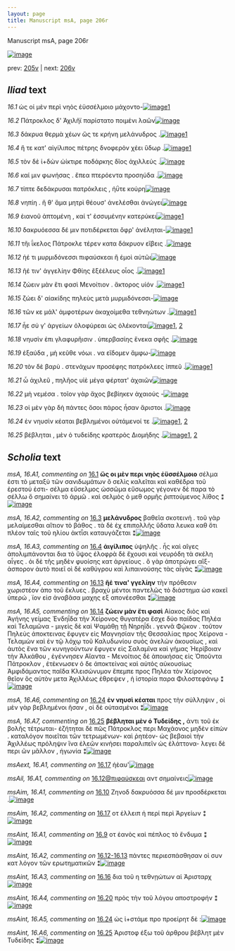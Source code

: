 ```yaml
---
layout: page
title: Manuscript msA, page 206r
---
```


Manuscript msA, page 206r

[![image](http://www.homermultitext.org/iipsrv?OBJ=IIP,1.0&FIF=/project/homer/pyramidal/deepzoom/hmt/vaimg/2017a/VA206RN_0377.tif&WID=100&CVT=JPEG)](http://www.homermultitext.org/ict2/?urn=urn:cite2:hmt:vaimg.2017a:VA206RN_0377)

prev:  [205v](../205v) | next:  [206v](../206v)

## *Iliad* text

*16.1* <a id="16.1"/> ὡς οἱ μὲν περὶ νηὸς ἐϋσσέλμοιο μάχοντο-[![image](http://www.homermultitext.org/iipsrv?OBJ=IIP,1.0&FIF=/project/homer/pyramidal/deepzoom/hmt/vaimg/2017a/VA206RN_0377.tif&RGN=0.1032,0.1824,0.4512,0.08160&WID=1000&CVT=JPEG)](http://www.homermultitext.org/ict2/?urn=urn:cite2:hmt:vaimg.2017a:VA206RN_0377@0.1032,0.1824,0.4512,0.08160)[1](#msA_16.A1)

*16.2* <a id="16.2"/> Πάτροκλος δ' Ἀχιλῆϊ παρίστατο ποιμένι λαῶν[![image](http://www.homermultitext.org/iipsrv?OBJ=IIP,1.0&FIF=/project/homer/pyramidal/deepzoom/hmt/vaimg/2017a/VA206RN_0377.tif&RGN=0.1982,0.2302,0.4049,0.02490&WID=1000&CVT=JPEG)](http://www.homermultitext.org/ict2/?urn=urn:cite2:hmt:vaimg.2017a:VA206RN_0377@0.1982,0.2302,0.4049,0.02490)

*16.3* <a id="16.3"/> δάκρυα θερμὰ χέων ὥς τε κρήνη μελάνυδρος .[![image](http://www.homermultitext.org/iipsrv?OBJ=IIP,1.0&FIF=/project/homer/pyramidal/deepzoom/hmt/vaimg/2017a/VA206RN_0377.tif&RGN=0.1945,0.2474,0.4083,0.02227&WID=1000&CVT=JPEG)](http://www.homermultitext.org/ict2/?urn=urn:cite2:hmt:vaimg.2017a:VA206RN_0377@0.1945,0.2474,0.4083,0.02227)[1](#msA_16.A2)

*16.4* <a id="16.4"/> ἥ τε κατ' αἰγίλιπος πέτρης δνοφερὸν χέει ὕδωρ .[![image](http://www.homermultitext.org/iipsrv?OBJ=IIP,1.0&FIF=/project/homer/pyramidal/deepzoom/hmt/vaimg/2017a/VA206RN_0377.tif&RGN=0.1958,0.2651,0.4145,0.02420&WID=1000&CVT=JPEG)](http://www.homermultitext.org/ict2/?urn=urn:cite2:hmt:vaimg.2017a:VA206RN_0377@0.1958,0.2651,0.4145,0.02420)[1](#msA_16.A3)

*16.5* <a id="16.5"/> τὸν δὲ ἰ+δὼν ὠίκτιρε ποδάρκης δῖος ἀχιλλεύς .[![image](http://www.homermultitext.org/iipsrv?OBJ=IIP,1.0&FIF=/project/homer/pyramidal/deepzoom/hmt/vaimg/2017a/VA206RN_0377.tif&RGN=0.1945,0.2841,0.4202,0.02462&WID=1000&CVT=JPEG)](http://www.homermultitext.org/ict2/?urn=urn:cite2:hmt:vaimg.2017a:VA206RN_0377@0.1945,0.2841,0.4202,0.02462)

*16.6* <a id="16.6"/> καί μιν φωνήσας . ἔπεα πτερόεντα προσηύδα .[![image](http://www.homermultitext.org/iipsrv?OBJ=IIP,1.0&FIF=/project/homer/pyramidal/deepzoom/hmt/vaimg/2017a/VA206RN_0377.tif&RGN=0.1912,0.3044,0.4324,0.02310&WID=1000&CVT=JPEG)](http://www.homermultitext.org/ict2/?urn=urn:cite2:hmt:vaimg.2017a:VA206RN_0377@0.1912,0.3044,0.4324,0.02310)

*16.7* <a id="16.7"/> τίπτε δεδάκρυσαι πατρόκλεις , ἠΰτε κούρη[![image](http://www.homermultitext.org/iipsrv?OBJ=IIP,1.0&FIF=/project/homer/pyramidal/deepzoom/hmt/vaimg/2017a/VA206RN_0377.tif&RGN=0.1879,0.3228,0.4132,0.02490&WID=1000&CVT=JPEG)](http://www.homermultitext.org/ict2/?urn=urn:cite2:hmt:vaimg.2017a:VA206RN_0377@0.1879,0.3228,0.4132,0.02490)

*16.8* <a id="16.8"/> νηπίη . ἥ θ' ἅμα μητρὶ θέουσ' ἀνελέσθαι ἀνώγει[![image](http://www.homermultitext.org/iipsrv?OBJ=IIP,1.0&FIF=/project/homer/pyramidal/deepzoom/hmt/vaimg/2017a/VA206RN_0377.tif&RGN=0.1922,0.3414,0.4230,0.02379&WID=1000&CVT=JPEG)](http://www.homermultitext.org/ict2/?urn=urn:cite2:hmt:vaimg.2017a:VA206RN_0377@0.1922,0.3414,0.4230,0.02379)

*16.9* <a id="16.9"/> ἑιανοῦ ἁπτομένη , καί τ' ἐσσυμένην κατερύκει[![image](http://www.homermultitext.org/iipsrv?OBJ=IIP,1.0&FIF=/project/homer/pyramidal/deepzoom/hmt/vaimg/2017a/VA206RN_0377.tif&RGN=0.1910,0.3613,0.4153,0.02559&WID=1000&CVT=JPEG)](http://www.homermultitext.org/ict2/?urn=urn:cite2:hmt:vaimg.2017a:VA206RN_0377@0.1910,0.3613,0.4153,0.02559)[1](#msAint_16.A1)

*16.10* <a id="16.10"/> δακρυόεσσα δέ μιν ποτιδέρκεται ὄφρ' ἀνέληται-[![image](http://www.homermultitext.org/iipsrv?OBJ=IIP,1.0&FIF=/project/homer/pyramidal/deepzoom/hmt/vaimg/2017a/VA206RN_0377.tif&RGN=0.1903,0.3802,0.4211,0.02337&WID=1000&CVT=JPEG)](http://www.homermultitext.org/ict2/?urn=urn:cite2:hmt:vaimg.2017a:VA206RN_0377@0.1903,0.3802,0.4211,0.02337)[1](#msAim_16.A1)

*16.11* <a id="16.11"/> τῆι ΐκελος Πάτροκλε τέρεν κατα δάκρυον εἴβεις .[![image](http://www.homermultitext.org/iipsrv?OBJ=IIP,1.0&FIF=/project/homer/pyramidal/deepzoom/hmt/vaimg/2017a/VA206RN_0377.tif&RGN=0.1910,0.3983,0.4300,0.02642&WID=1000&CVT=JPEG)](http://www.homermultitext.org/ict2/?urn=urn:cite2:hmt:vaimg.2017a:VA206RN_0377@0.1910,0.3983,0.4300,0.02642)

*16.12* <a id="16.12"/> ἠέ τι μυρμιδόνεσσι πιφαύσκεαι ἢ ἐμοὶ αὐτῶι[![image](http://www.homermultitext.org/iipsrv?OBJ=IIP,1.0&FIF=/project/homer/pyramidal/deepzoom/hmt/vaimg/2017a/VA206RN_0377.tif&RGN=0.1936,0.4183,0.3979,0.02462&WID=1000&CVT=JPEG)](http://www.homermultitext.org/ict2/?urn=urn:cite2:hmt:vaimg.2017a:VA206RN_0377@0.1936,0.4183,0.3979,0.02462)

*16.13* <a id="16.13"/> ῆέ τιν' ἀγγελίην Φθίης ἒξέέλευς οἶος .[![image](http://www.homermultitext.org/iipsrv?OBJ=IIP,1.0&FIF=/project/homer/pyramidal/deepzoom/hmt/vaimg/2017a/VA206RN_0377.tif&RGN=0.1910,0.4349,0.3495,0.03278&WID=1000&CVT=JPEG)](http://www.homermultitext.org/ict2/?urn=urn:cite2:hmt:vaimg.2017a:VA206RN_0377@0.1910,0.4349,0.3495,0.03278)[1](#msA_16.A4)

*16.14* <a id="16.14"/> ζώειν μὰν ἔτι φασὶ Μενοίτιον . ἄκτορος υἱόν .[![image](http://www.homermultitext.org/iipsrv?OBJ=IIP,1.0&FIF=/project/homer/pyramidal/deepzoom/hmt/vaimg/2017a/VA206RN_0377.tif&RGN=0.1868,0.4545,0.3847,0.02780&WID=1000&CVT=JPEG)](http://www.homermultitext.org/ict2/?urn=urn:cite2:hmt:vaimg.2017a:VA206RN_0377@0.1868,0.4545,0.3847,0.02780)[1](#msA_16.A5)

*16.15* <a id="16.15"/> ζώει δ' αἰακίδης πηλεὺς μετὰ μυρμιδόνεσσι-[![image](http://www.homermultitext.org/iipsrv?OBJ=IIP,1.0&FIF=/project/homer/pyramidal/deepzoom/hmt/vaimg/2017a/VA206RN_0377.tif&RGN=0.1850,0.4743,0.4062,0.02503&WID=1000&CVT=JPEG)](http://www.homermultitext.org/ict2/?urn=urn:cite2:hmt:vaimg.2017a:VA206RN_0377@0.1850,0.4743,0.4062,0.02503)

*16.16* <a id="16.16"/> τῶν κε μάλ' ἀμφοτέρων ἀκαχοίμεθα τεθνηώτων .[![image](http://www.homermultitext.org/iipsrv?OBJ=IIP,1.0&FIF=/project/homer/pyramidal/deepzoom/hmt/vaimg/2017a/VA206RN_0377.tif&RGN=0.1829,0.4971,0.4263,0.02130&WID=1000&CVT=JPEG)](http://www.homermultitext.org/ict2/?urn=urn:cite2:hmt:vaimg.2017a:VA206RN_0377@0.1829,0.4971,0.4263,0.02130)[1](#msAint_16.A3)

*16.17* <a id="16.17"/> ἦε σύ γ' ἀργείων ὀλοφύρεαι ὡς ὀλέκονται[![image](http://www.homermultitext.org/iipsrv?OBJ=IIP,1.0&FIF=/project/homer/pyramidal/deepzoom/hmt/vaimg/2017a/VA206RN_0377.tif&RGN=0.1853,0.5124,0.3804,0.02683&WID=1000&CVT=JPEG)](http://www.homermultitext.org/ict2/?urn=urn:cite2:hmt:vaimg.2017a:VA206RN_0377@0.1853,0.5124,0.3804,0.02683)[1](#msAim_16.A2), [2](#msAext_16.A1)

*16.18* <a id="16.18"/> νηυσὶν ἐπι γλαφυρῆισιν . ὑπερβασίης ἕνεκα σφῆς .[![image](http://www.homermultitext.org/iipsrv?OBJ=IIP,1.0&FIF=/project/homer/pyramidal/deepzoom/hmt/vaimg/2017a/VA206RN_0377.tif&RGN=0.1829,0.5331,0.4191,0.02600&WID=1000&CVT=JPEG)](http://www.homermultitext.org/ict2/?urn=urn:cite2:hmt:vaimg.2017a:VA206RN_0377@0.1829,0.5331,0.4191,0.02600)

*16.19* <a id="16.19"/> ἐξαύδα , μὴ κεῦθε νόωι . να εἴδομεν ἄμφω-[![image](http://www.homermultitext.org/iipsrv?OBJ=IIP,1.0&FIF=/project/homer/pyramidal/deepzoom/hmt/vaimg/2017a/VA206RN_0377.tif&RGN=0.1791,0.5527,0.4169,0.02545&WID=1000&CVT=JPEG)](http://www.homermultitext.org/ict2/?urn=urn:cite2:hmt:vaimg.2017a:VA206RN_0377@0.1791,0.5527,0.4169,0.02545)

*16.20* <a id="16.20"/> τὸν δὲ βαρὺ . στενάχων προσέφης πατρόκλεες ἱππεῦ .[![image](http://www.homermultitext.org/iipsrv?OBJ=IIP,1.0&FIF=/project/homer/pyramidal/deepzoom/hmt/vaimg/2017a/VA206RN_0377.tif&RGN=0.1791,0.5715,0.4401,0.02531&WID=1000&CVT=JPEG)](http://www.homermultitext.org/ict2/?urn=urn:cite2:hmt:vaimg.2017a:VA206RN_0377@0.1791,0.5715,0.4401,0.02531)[1](#msAint_16.A4)

*16.21* <a id="16.21"/> ὦ ἀχιλεῦ , πηλῆος υἱὲ μέγα φέρτατ' ἀχαιῶν[![image](http://www.homermultitext.org/iipsrv?OBJ=IIP,1.0&FIF=/project/homer/pyramidal/deepzoom/hmt/vaimg/2017a/VA206RN_0377.tif&RGN=0.1758,0.5895,0.4182,0.02628&WID=1000&CVT=JPEG)](http://www.homermultitext.org/ict2/?urn=urn:cite2:hmt:vaimg.2017a:VA206RN_0377@0.1758,0.5895,0.4182,0.02628)

*16.22* <a id="16.22"/> μὴ νεμέσα . τοῖον γὰρ ἄχος βεβίηκεν ἀχαιούς -[![image](http://www.homermultitext.org/iipsrv?OBJ=IIP,1.0&FIF=/project/homer/pyramidal/deepzoom/hmt/vaimg/2017a/VA206RN_0377.tif&RGN=0.1844,0.6109,0.4180,0.02296&WID=1000&CVT=JPEG)](http://www.homermultitext.org/ict2/?urn=urn:cite2:hmt:vaimg.2017a:VA206RN_0377@0.1844,0.6109,0.4180,0.02296)

*16.23* <a id="16.23"/> οἱ μὲν γὰρ δὴ πάντες ὅσοι πάρος ἦσαν ἄριστοι .[![image](http://www.homermultitext.org/iipsrv?OBJ=IIP,1.0&FIF=/project/homer/pyramidal/deepzoom/hmt/vaimg/2017a/VA206RN_0377.tif&RGN=0.1855,0.6286,0.4033,0.02365&WID=1000&CVT=JPEG)](http://www.homermultitext.org/ict2/?urn=urn:cite2:hmt:vaimg.2017a:VA206RN_0377@0.1855,0.6286,0.4033,0.02365)

*16.24* <a id="16.24"/> ἐν νηυσὶν κέαται βεβλημένοι οὐτάμενοί τε .[![image](http://www.homermultitext.org/iipsrv?OBJ=IIP,1.0&FIF=/project/homer/pyramidal/deepzoom/hmt/vaimg/2017a/VA206RN_0377.tif&RGN=0.1844,0.6467,0.3998,0.02365&WID=1000&CVT=JPEG)](http://www.homermultitext.org/ict2/?urn=urn:cite2:hmt:vaimg.2017a:VA206RN_0377@0.1844,0.6467,0.3998,0.02365)[1](#msAint_16.A5), [2](#msA_16.A6)

*16.25* <a id="16.25"/> βέβληται , μὲν ὁ τυδείδης κρατερὸς Διομήδης .[![image](http://www.homermultitext.org/iipsrv?OBJ=IIP,1.0&FIF=/project/homer/pyramidal/deepzoom/hmt/vaimg/2017a/VA206RN_0377.tif&RGN=0.1855,0.6653,0.4221,0.02683&WID=1000&CVT=JPEG)](http://www.homermultitext.org/ict2/?urn=urn:cite2:hmt:vaimg.2017a:VA206RN_0377@0.1855,0.6653,0.4221,0.02683)[1](#msAint_16.A6), [2](#msA_16.A7)

## *Scholia* text

*msA, 16.A1, commenting on* [16.1](#16.1)  <a id="msA_16.A1"/> **ὥς οι μὲν περι νηὸς ἐϋσσέλμοιο** σέλμα ἐστι τὸ μεταξὺ τῶν σανιδωμάτων ὃ σελὶς καλεῖται καὶ καθέδρα τοῦ ἐρεστού ἐστι- σέλμα εὔσελμος ὡσσῶμα εὔσωμος γέγονεν δὲ παρα τὸ σέλλω ὅ σημαίνει τὸ ἁρμῶ . καὶ σελμὸς ὁ μεθ ορμῆς ῥιπτούμενος λίθος ⁑[![image](http://www.homermultitext.org/iipsrv?OBJ=IIP,1.0&FIF=/project/homer/pyramidal/deepzoom/hmt/vaimg/2017a/VA206RN_0377.tif&RGN=0.169,0.1029,0.636,0.0323&WID=1000&CVT=JPEG)](http://www.homermultitext.org/ict2/?urn=urn:cite2:hmt:vaimg.2017a:VA206RN_0377@0.169,0.1029,0.636,0.0323)

*msA, 16.A2, commenting on* [16.3](#16.3)  <a id="msA_16.A2"/> **μελάνυδρος** βαθεῖα σκοτεινή . τοῦ γὰρ μελαίμεσθαι αἴτιον τὸ βάθος . τὰ δὲ ἐχ επιπολλῆς ὕδατα λευκα καθ ὅτι πλέον ταῖς τοῦ ηλίου ἀκτῗσι καταυγάζεται ⁑[![image](http://www.homermultitext.org/iipsrv?OBJ=IIP,1.0&FIF=/project/homer/pyramidal/deepzoom/hmt/vaimg/2017a/VA206RN_0377.tif&RGN=0.173,0.1337,0.629,0.0248&WID=1000&CVT=JPEG)](http://www.homermultitext.org/ict2/?urn=urn:cite2:hmt:vaimg.2017a:VA206RN_0377@0.173,0.1337,0.629,0.0248)

*msA, 16.A3, commenting on* [16.4](#16.4)  <a id="msA_16.A3"/> **ἀιγίλιπος** ὑψηλῆς . ἧς καὶ αῖγες ἀπολιμπάνονται δια τὸ ὔψος ἐλοφρὰ δὲ ἔχουσι καὶ νευρόδη τὰ σκέλη αἶγες . ὁι δὲ τῆς μηδὲν φυοίσης κατ ἀργείους . ὃ γὰρ ἀποτρώγει αἲξ- ἀσπορον ἀυτὸ ποιεῖ οὶ δὲ καθύγρου καὶ λιπαινούσης τὰς αἶγάς ⁑[![image](http://www.homermultitext.org/iipsrv?OBJ=IIP,1.0&FIF=/project/homer/pyramidal/deepzoom/hmt/vaimg/2017a/VA206RN_0377.tif&RGN=0.193,0.1443,0.602,0.0406&WID=1000&CVT=JPEG)](http://www.homermultitext.org/ict2/?urn=urn:cite2:hmt:vaimg.2017a:VA206RN_0377@0.193,0.1443,0.602,0.0406)

*msA, 16.A4, commenting on* [16.13](#16.13)  <a id="msA_16.A4"/> **ῆέ τινα' γγελίην** τὴν πρόθεσιν χωριστέον ἀπο τοῦ ἔκλυες . βραχὺ μέντοι παντελῶς τὸ διάστημα ὡσ κακεῖ ὑπερώ , ϊον εἰσ ἀναβᾶσα μαχης εξ απονέεσθαι ⁑[![image](http://www.homermultitext.org/iipsrv?OBJ=IIP,1.0&FIF=/project/homer/pyramidal/deepzoom/hmt/vaimg/2017a/VA206RN_0377.tif&RGN=0.604,0.4395,0.176,0.0646&WID=1000&CVT=JPEG)](http://www.homermultitext.org/ict2/?urn=urn:cite2:hmt:vaimg.2017a:VA206RN_0377@0.604,0.4395,0.176,0.0646)

*msA, 16.A5, commenting on* [16.14](#16.14)  <a id="msA_16.A5"/> **ζώειν μὰν ἔτι φασὶ** Αἰακος διὸς καὶ Ἀγήνης γείμας Ἐνδηΐδα τὴν Χείρονος θυγατέρα ἔσχε δύο παίδας Πηλέα καὶ Τελαμῶνα - μιγεὶς δὲ καὶ Ψαμάθῃ τῇ Νηρηΐδι . γεννᾶ Φῷκον . τοῦτον Πηλεὺς ἀποκτεινας ἔφυγεν εἰς Μαγνησίαν τῆς Θεσσαλίας προς Χείρονα - Τελαμὼν καὶ ἐν τῷ λόχῳ τοῦ Καλυδωνίου συὸς ἀνελὼν ἀκουσίως , καὶ ἀυτὸς ἔνα τῶν κυνηγούντων ἔφυγεν εἰς Σαλαμῖνα καὶ γήμας Ἡερίβοιαν τὴν Ἀλκάθου , ἐγέννησεν Αἴαντα - Μενοίτιος δὲ ἀποικήσας εἰς Ὀποῦντα Πάτροκλον , ἐτέκνωσεν ὁ δε ἀποκτείνας καὶ αὐτὸς αὐκουσίως Ἀμφιδάμαντος παῖδα Κλεισώνυμον ἔπεμπε προς Πηλέα τὸν Χείρονος θεῖον ὃς αὐτὸν μετα Ἀχιλλέως ἐθρεψεν , ἡ ἱστορία παρα Φιλοστεφάνῳ ⁑[![image](http://www.homermultitext.org/iipsrv?OBJ=IIP,1.0&FIF=/project/homer/pyramidal/deepzoom/hmt/vaimg/2017a/VA206RN_0377.tif&RGN=0.17,0.4974,0.631,0.2299&WID=1000&CVT=JPEG)](http://www.homermultitext.org/ict2/?urn=urn:cite2:hmt:vaimg.2017a:VA206RN_0377@0.17,0.4974,0.631,0.2299)

*msA, 16.A6, commenting on* [16.24](#16.24)  <a id="msA_16.A6"/> **ἐν νηυσὶ κέαται** προς τὴν σύλληψιν , οἱ μὲν γὰρ βεβλημένοι ῆσαν , οἱ δὲ οὐτασμένοι ⁑[![image](http://www.homermultitext.org/iipsrv?OBJ=IIP,1.0&FIF=/project/homer/pyramidal/deepzoom/hmt/vaimg/2017a/VA206RN_0377.tif&RGN=0.17,0.7077,0.634,0.0323&WID=1000&CVT=JPEG)](http://www.homermultitext.org/ict2/?urn=urn:cite2:hmt:vaimg.2017a:VA206RN_0377@0.17,0.7077,0.634,0.0323)

*msA, 16.A7, commenting on* [16.25](#16.25)  <a id="msA_16.A7"/> **βέβληται μὲν ὁ Τυδείδης ,** ἀντι τοῦ ἐκ βολῆς τέτρωται- ἐζήτηται δὲ πῶς Πάτροκλος περι Μαχάονος μηδὲν εἰπὼν . καταλόγον ποιεῖται τῶν τετρωμένων- καὶ ῥητέον- ὡς βεβαιοὶ τὴν Ἀχιλλέως πρόληψιν ἵνα ἐλεῶν κινήσει παραλιπεῖν ὡς ἐλάττονα- λεγει δὲ περι ῶν μᾶλλον , ἠγωνία ⁑[![image](http://www.homermultitext.org/iipsrv?OBJ=IIP,1.0&FIF=/project/homer/pyramidal/deepzoom/hmt/vaimg/2017a/VA206RN_0377.tif&RGN=0.167,0.7213,0.633,0.0488&WID=1000&CVT=JPEG)](http://www.homermultitext.org/ict2/?urn=urn:cite2:hmt:vaimg.2017a:VA206RN_0377@0.167,0.7213,0.633,0.0488)

*msAext, 16.A1, commenting on* [16.17](#16.17)  <a id="msAext_16.A1"/> ἠὲαυ'[![image](http://www.homermultitext.org/iipsrv?OBJ=IIP,1.0&FIF=/project/homer/pyramidal/deepzoom/hmt/vaimg/2017a/VA206RN_0377.tif&RGN=0.824,0.5109,0.046,0.0301&WID=1000&CVT=JPEG)](http://www.homermultitext.org/ict2/?urn=urn:cite2:hmt:vaimg.2017a:VA206RN_0377@0.824,0.5109,0.046,0.0301)

*msAil, 16.A1, commenting on* [16.12@πιφαύσκεαι](#16.12@πιφαύσκεαι)  <a id="msAil_16.A1"/> αντ σημαίνεις[![image](http://www.homermultitext.org/iipsrv?OBJ=IIP,1.0&FIF=/project/homer/pyramidal/deepzoom/hmt/vaimg/2017a/VA206RN_0377.tif&RGN=0.393,0.4147,0.082,0.0165&WID=1000&CVT=JPEG)](http://www.homermultitext.org/ict2/?urn=urn:cite2:hmt:vaimg.2017a:VA206RN_0377@0.393,0.4147,0.082,0.0165)

*msAim, 16.A1, commenting on* [16.10](#16.10)  <a id="msAim_16.A1"/> Ζηνοδ δακρυόσσα δέ μιν προσδέρκεται .[![image](http://www.homermultitext.org/iipsrv?OBJ=IIP,1.0&FIF=/project/homer/pyramidal/deepzoom/hmt/vaimg/2017a/VA206RN_0377.tif&RGN=0.603,0.3802,0.088,0.0308&WID=1000&CVT=JPEG)](http://www.homermultitext.org/ict2/?urn=urn:cite2:hmt:vaimg.2017a:VA206RN_0377@0.603,0.3802,0.088,0.0308)

*msAim, 16.A2, commenting on* [16.17](#16.17)  <a id="msAim_16.A2"/> οτ ἐλλειπ ἡ περί περὶ Ἀργείων ⁑[![image](http://www.homermultitext.org/iipsrv?OBJ=IIP,1.0&FIF=/project/homer/pyramidal/deepzoom/hmt/vaimg/2017a/VA206RN_0377.tif&RGN=0.555,0.5101,0.065,0.0413&WID=1000&CVT=JPEG)](http://www.homermultitext.org/ict2/?urn=urn:cite2:hmt:vaimg.2017a:VA206RN_0377@0.555,0.5101,0.065,0.0413)

*msAint, 16.A1, commenting on* [16.9](#16.9)  <a id="msAint_16.A1"/> οτ ἑανὸς καὶ πέπλος τὸ ἔνδυμα ⁑[![image](http://www.homermultitext.org/iipsrv?OBJ=IIP,1.0&FIF=/project/homer/pyramidal/deepzoom/hmt/vaimg/2017a/VA206RN_0377.tif&RGN=0.1,0.3606,0.089,0.0376&WID=1000&CVT=JPEG)](http://www.homermultitext.org/ict2/?urn=urn:cite2:hmt:vaimg.2017a:VA206RN_0377@0.1,0.3606,0.089,0.0376)

*msAint, 16.A2, commenting on* [16.12-16.13](#16.12-16.13)  <a id="msAint_16.A2"/> πάντες περιεσπάσθησαν οἱ συν κατ λόγον τῶν ερωτηματικῶν ⁑[![image](http://www.homermultitext.org/iipsrv?OBJ=IIP,1.0&FIF=/project/homer/pyramidal/deepzoom/hmt/vaimg/2017a/VA206RN_0377.tif&RGN=0.123,0.4117,0.068,0.0676&WID=1000&CVT=JPEG)](http://www.homermultitext.org/ict2/?urn=urn:cite2:hmt:vaimg.2017a:VA206RN_0377@0.123,0.4117,0.068,0.0676)

*msAint, 16.A3, commenting on* [16.16](#16.16)  <a id="msAint_16.A3"/> δια τοῦ η τεθνῃώτων αἱ Ἀρισταρχ[![image](http://www.homermultitext.org/iipsrv?OBJ=IIP,1.0&FIF=/project/homer/pyramidal/deepzoom/hmt/vaimg/2017a/VA206RN_0377.tif&RGN=0.105,0.5004,0.079,0.0353&WID=1000&CVT=JPEG)](http://www.homermultitext.org/ict2/?urn=urn:cite2:hmt:vaimg.2017a:VA206RN_0377@0.105,0.5004,0.079,0.0353)

*msAint, 16.A4, commenting on* [16.20](#16.20)  <a id="msAint_16.A4"/> πρὸς τὴν τοῦ λόγου αποστροφήν ⁑[![image](http://www.homermultitext.org/iipsrv?OBJ=IIP,1.0&FIF=/project/homer/pyramidal/deepzoom/hmt/vaimg/2017a/VA206RN_0377.tif&RGN=0.111,0.5755,0.065,0.0413&WID=1000&CVT=JPEG)](http://www.homermultitext.org/ict2/?urn=urn:cite2:hmt:vaimg.2017a:VA206RN_0377@0.111,0.5755,0.065,0.0413)

*msAint, 16.A5, commenting on* [16.24](#16.24)  <a id="msAint_16.A5"/> ὡς ἱ+στάμε προ προείρητ δὲ :[![image](http://www.homermultitext.org/iipsrv?OBJ=IIP,1.0&FIF=/project/homer/pyramidal/deepzoom/hmt/vaimg/2017a/VA206RN_0377.tif&RGN=0.1,0.6454,0.086,0.0255&WID=1000&CVT=JPEG)](http://www.homermultitext.org/ict2/?urn=urn:cite2:hmt:vaimg.2017a:VA206RN_0377@0.1,0.6454,0.086,0.0255)

*msAint, 16.A6, commenting on* [16.25](#16.25)  <a id="msAint_16.A6"/> Ἀριστοφ έξω τοῦ άρθρου βέβλητ μὲν Τυδείδης ⁑[![image](http://www.homermultitext.org/iipsrv?OBJ=IIP,1.0&FIF=/project/homer/pyramidal/deepzoom/hmt/vaimg/2017a/VA206RN_0377.tif&RGN=0.12,0.6679,0.068,0.0451&WID=1000&CVT=JPEG)](http://www.homermultitext.org/ict2/?urn=urn:cite2:hmt:vaimg.2017a:VA206RN_0377@0.12,0.6679,0.068,0.0451)